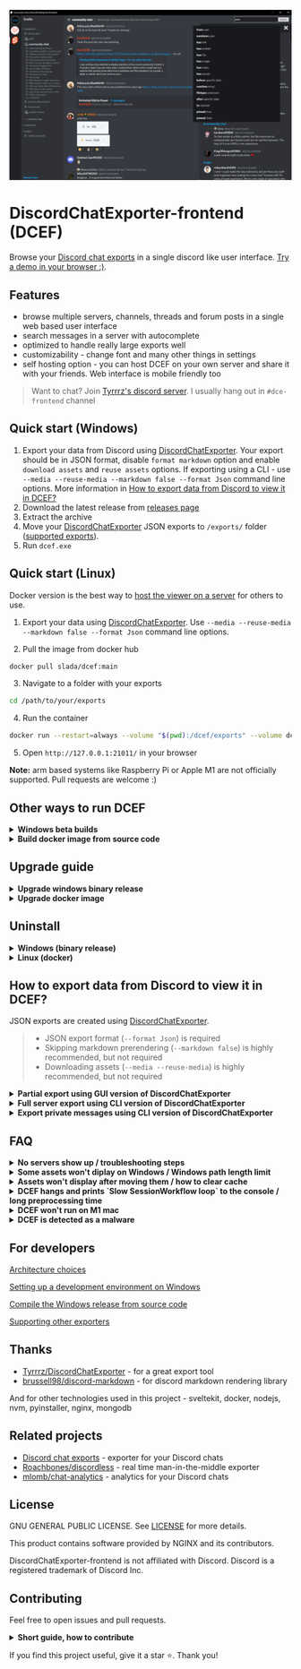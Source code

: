 ![](docs/screenshot.png)

# DiscordChatExporter-frontend (DCEF)

Browse your [Discord chat exports](https://github.com/Tyrrrz/DiscordChatExporter) in a single discord like user interface. [Try a demo in your browser :)](https://dcef.slada.sk/).

## Features

- browse multiple servers, channels, threads and forum posts in a single web based user interface
- search messages in a server with autocomplete
- optimized to handle really large exports well
- customizability - change font and many other things in settings
- self hosting option - you can host DCEF on your own server and share it with your friends. Web interface is mobile friendly too

> Want to chat? Join [Tyrrrz's discord server](https://discord.gg/2SUWKFnHSm). I usually hang out in `#dce-frontend` channel

## Quick start (Windows)

1. Export your data from Discord using [DiscordChatExporter](https://github.com/Tyrrrz/DiscordChatExporter/tree/master/.docs). Your export should be in JSON format, disable `format markdown` option and enable `download assets` and `reuse assets` options. If exporting using a CLI - use `--media --reuse-media --markdown false --format Json` command line options. More information in [How to export data from Discord to view it in DCEF?](#supported-exports)
2. Download the latest release from [releases page](https://github.com/slatinsky/DiscordChatExporter-frontend/releases)
3. Extract the archive
4. Move your [DiscordChatExporter](https://github.com/Tyrrrz/DiscordChatExporter) JSON exports to `/exports/` folder ([supported exports](#supported-exports)).
5. Run `dcef.exe`

## Quick start (Linux)


Docker version is the best way to [host the viewer on a server](docs/Server-hosting.md) for others to use.

1. Export your data using [DiscordChatExporter](https://github.com/Tyrrrz/DiscordChatExporter/blob/master/.docs/Getting-started.md#using-the-cli). Use `--media --reuse-media --markdown false --format Json` command line options.

2. Pull the image from docker hub

```bash
docker pull slada/dcef:main
```

3. Navigate to a folder with your exports

```bash
cd /path/to/your/exports
```

4. Run the container
```bash
docker run --restart=always --volume "$(pwd):/dcef/exports" --volume dcef_cache:/dcef/cache --rm --name dcef -p 21011:21011 -it slada/dcef:main
```

5. Open `http://127.0.0.1:21011/` in your browser

**Note:** arm based systems like Raspberry Pi or Apple M1 are not officially supported. Pull requests are welcome :)


## Other ways to run DCEF

<details><summary><b>Windows beta builds</b></summary>

If you want to try out the latest features, you can use [beta builds](https://github.com/slatinsky/DiscordChatExporter-frontend/actions/workflows/windows-build.yml). They are automatically built from the latest commit on `main` branch. You need to be logged in to Github account to download them.

</details>

<details><summary><b>Build docker image from source code</b></summary>

You need docker and git installed. Then run:

```bash
git clone https://github.com/slatinsky/DiscordChatExporter-frontend
cd DiscordChatExporter-frontend
docker build -t dcef .
```
Then use the same instructions as for the Linux docker version, but replace in commands `slada/dcef:main` with `dcef`.

</details>


## Upgrade guide

<details><summary><b>Upgrade windows binary release</b></summary>

Want to upgrade from previous version? Follow these steps:

1. Download the latest release from [releases page](https://github.com/slatinsky/DiscordChatExporter-frontend/releases).
2. Delete everything (except `exports` folder) in your discordchatexporter-frontend folder.
3. Move everything (except `exports` folder) from the new release to your discordchatexporter-frontend folder.

</details>

<details><summary><b>Upgrade docker image</b></summary>

```bash
cd path/to/your/exports/
docker rm dcef --force
docker image rm slada/dcef:main
docker pull slada/dcef:main
docker run --restart=always --volume "$(pwd):/dcef/exports" --volume dcef_cache:/dcef/cache --rm --name dcef -p 21011:21011 -it slada/dcef:main
```

</details>

## Uninstall

<details><summary><b>Windows (binary release)</b></summary>

DCEF does not create any files outside of its folder, so you can just delete the folder to uninstall it.

Move your `exports` folder somewhere else if you want to keep your exports.

</details>

<details><summary><b>Linux (docker)</b></summary>

1. kill and delete the container

```bash
docker rm dcef --force
```

2. remove the volume

```bash
docker volume rm dcef_cache
```

3. remove the image

```bash
docker image rm slada/dcef:main
```

</details>



<a name="supported-exports"></a>
## How to export data from Discord to view it in DCEF?

JSON exports are created using [DiscordChatExporter](https://github.com/Tyrrrz/DiscordChatExporter).

> - JSON export format (`--format Json`) is required
> - Skipping markdown prerendering (`--markdown false`) is highly recommended, but not required
> - Downloading assets (`--media --reuse-media`) is highly recommended, but not required


<details><summary><b>Partial export using GUI version of DiscordChatExporter</b></summary>

Make sure that export format is set to `JSON` and `Format markdown` is disabled. Optionally, you should also enable `Download assets`+`Reuse assets` option to download images, videos and other types of assets.

![](docs/dce-export-more.png)

**NOTE**: You can't export threads and forums using GUI version of DCE. You need to use CLI version for that.

</details>



<details><summary><b>Full server export using CLI version of DiscordChatExporter</b></summary>

Export all accessible channels in a server (**without threads and forum posts**):
```bash
DiscordChatExporter.Cli.exe exportguild --token DISCORD_TOKEN -g SERVER_ID --media --reuse-media --markdown false --format Json --output OUTPUT_FOLDER_PATH
```

Export threads/forum posts (you can pass multiple thread/forum post ids):
```bash
DiscordChatExporter.Cli export --token DISCORD_TOKEN  --media --reuse-media --markdown false --output OUTPUT_FOLDER_PATH --format Json --channel THREAD_ID_OR_FORUM_POST_ID_1 THREAD_ID_OR_FORUM_POST_ID_2 THREAD_ID_OR_FORUM_POST_ID_3 THREAD_ID_OR_FORUM_POST_ID_4
```

Don't want to manually right click all threads/forums post and copy their ids? These helper scripts can help you:

[Helper script to export archived threads in a channel](docs/Exporting-threads.md)

[Helper script to export forum posts in a channel](docs/Exporting-threads.md)



</details>

<details><summary><b>Export private messages using CLI version of DiscordChatExporter</b></summary>

Export all dms (sadly, exporting dms can't be done without selfboting):
```bash
DiscordChatExporter.Cli.exe exportdm --token DISCORD_TOKEN --media --reuse-media --markdown false --format Json --output OUTPUT_FOLDER_PATH
```

</details>





## FAQ

<details><summary><b>No servers show up / troubleshooting steps</b></summary>

See logs (Windows `dcef/logs.txt`, Linux `docker logs dcef`) for more info.

[Windows only] Please check, if the top of the log contains line `windows-runner: OK: All required ports are available.`. DCEF needs ports `21011`, `21013`, `27017`, `58000` to be available. If you have any of these ports occupied, DCEF won't start or won't work properly.

[All platforms] Find line `found X json channel exports` - if this number is 0, you don't have any valid exports in `/exports/` folder.

[All platforms] Find if there is line `done` (at the end of lines `processing <PATH_TO_JSON_FILE>`) - if you see this line, preprocessing step finished successfully. If you don't see this line, please check if there is any stacktrace in the logs. Stacktrace looks like this:

```
Traceback (most recent call last):
  File "dcef/backend/preprocess/main_mongo.py", line 82, in <module>
    main(input_dir, output_dir)
  File "dcef/backend/preprocess/main_mongo.py", line 67, in main
    raise Exception("Example stack trace exception")
Exception: Example stack trace exception
```

Please [report this issue](https://github.com/slatinsky/DiscordChatExporter-frontend/issues/new) with the stacktrace attached.

[Windows] If no other solution works for you, run Docker version of DCEF.

</details>

<details><summary><b>Some assets won't diplay on Windows / Windows path length limit</b></summary>

Files in `/exports/` folder may exceed Windows path length limit of 260 characters. If you have any issues with loading your assets you can choose one of the following solutions:
- move DCEF to a folder with shorter path
- or run `registry_tweaks/change_260_character_path_limit_to_32767.reg` to increase the limit to 32767 characters (requires admin privileges) and restart your computer. To revert this change, run `registry_tweaks/restore_260_character_path_limit.reg` and restart your computer.

</details>

<details><summary><b>Assets won't display after moving them / how to clear cache</b></summary>

After you put your export to `/exports/` folder, don't remove them. DCEF keeps track of assets and if you remove or move them, they won't show up in DCEF, because the old path would become invalid.

**TL;DR - only adding new files to `/exports/` folder is supported. If you want to remove or move files, you need to clear cache afterwards.**

Clearing cache on Windows:
- close DCEF
- delete `dcef/backend/mongodb/db` folder
- start DCEF again

Clearing cache on Linux:
- kill DCEF container
- remove `dcef_cache` volume (`docker volume rm dcef_cache`)
- start DCEF container again

</details>


<details><summary><b>DCEF hangs and prints `Slow SessionWorkflow loop` to the console / long preprocessing time</b></summary>

`Slow SessionWorkflow loop` messages are completely normal - if you see them, you know that data is pushed to mongodb database and the process is not stuck. Just be patient and wait for the process to finish. If you have a lot of exports, it may take a while.

DCEF is not just an simple viewer. This process enriches your exports with additional data and stores them in a database for search and other features to work.

Impatient? Navigate to `http://127.0.0.1:21011/` in your browser to see already processed exports.

</details>


<details><summary><b>DCEF won't run on M1 mac</b></summary>

[This pull request](https://github.com/slatinsky/DiscordChatExporter-frontend/pull/30) may help you

</details>

<details><summary><b>DCEF is detected as a malware</b></summary>

DCEF is not a malware. It's a false positive. The project is open source, you can check the source code yourself.

The windows release is exactly the same as the ones built on Github's servers by [github actions](https://github.com/slatinsky/DiscordChatExporter-frontend/blob/main/.github/workflows/windows-build.yml). Executables (`nginx.exe`, `mongod.exe`) are sourced from their official websites. I upload releases manually, but the zip is exactly the same as the last successful build on github actions.

Docker image is built on Github's servers github actions [github actions](https://github.com/slatinsky/DiscordChatExporter-frontend/blob/main/.github/workflows/docker-image.yml) too. This action directly uploads the image to docker hub.

But the project uses a lot of dependencies - it is susceptible to supply chain attack such as dependency hijacking. If you find anything suspicious in dependencies used, please let me know.

Tinfoil hat on? Replace `nginx.exe`, `mongod.exe`, `msvcp140.dll` and `vcruntime140_1.dll` with your own trusted copy. Then compile your own version from source code. The easiest way to compile is to run github action on your own fork.

[Related discussion #13](https://github.com/slatinsky/DiscordChatExporter-frontend/discussions/13)

</details>



## For developers

[Architecture choices](docs/Architecture.md)

[Setting up a development environment on Windows](docs/Development-env.md)

[Compile the Windows release from source code](docs/Compile.md)

[Supporting other exporters](docs/Supporting-other-exporters.md)


## Thanks
- [Tyrrrz/DiscordChatExporter](https://github.com/Tyrrrz/DiscordChatExporter) - for a great export tool
- [brussell98/discord-markdown](https://github.com/brussell98/discord-markdown) - for discord markdown rendering library

And for other technologies used in this project - sveltekit, docker, nodejs, nvm, pyinstaller, nginx, mongodb

## Related projects

- [Discord chat exports](https://github.com/Tyrrrz/DiscordChatExporter) - exporter for your Discord chats
- [Roachbones/discordless](https://github.com/Roachbones/discordless) - real time man-in-the-middle exporter
- [mlomb/chat-analytics](https://github.com/mlomb/chat-analytics) - analytics for your Discord chats

## License
GNU GENERAL PUBLIC LICENSE. See [LICENSE](LICENSE) for more details.

This product contains software provided by NGINX and its contributors.

DiscordChatExporter-frontend is not affiliated with Discord. Discord is a registered trademark of Discord Inc.

## Contributing
Feel free to open issues and pull requests.

<details><summary><b>Short guide, how to contribute</b></summary>

- Fork the repository
- Create a new branch
- Implement your changes
- Commit and push your changes
- Create a pull request

</details>


If you find this project useful, give it a star ⭐. Thank you!